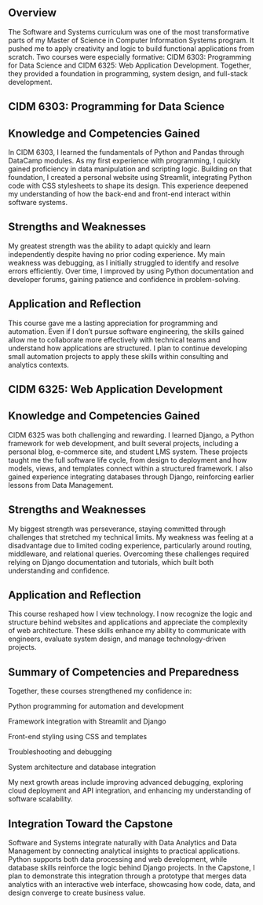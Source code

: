 ## Overview  

The Software and Systems curriculum was one of the most transformative parts of my Master of Science in Computer Information Systems program. It pushed me to apply creativity and logic to build functional applications from scratch. Two courses were especially formative: CIDM 6303: Programming for Data Science and CIDM 6325: Web Application Development. Together, they provided a foundation in programming, system design, and full-stack development.  

 

## CIDM 6303: Programming for Data Science  

## Knowledge and Competencies Gained  

 

In CIDM 6303, I learned the fundamentals of Python and Pandas through DataCamp modules. As my first experience with programming, I quickly gained proficiency in data manipulation and scripting logic. Building on that foundation, I created a personal website using Streamlit, integrating Python code with CSS stylesheets to shape its design. This experience deepened my understanding of how the back-end and front-end interact within software systems.  

 

## Strengths and Weaknesses  

My greatest strength was the ability to adapt quickly and learn independently despite having no prior coding experience. My main weakness was debugging, as I initially struggled to identify and resolve errors efficiently. Over time, I improved by using Python documentation and developer forums, gaining patience and confidence in problem-solving.  

## Application and Reflection  

This course gave me a lasting appreciation for programming and automation. Even if I don’t pursue software engineering, the skills gained allow me to collaborate more effectively with technical teams and understand how applications are structured. I plan to continue developing small automation projects to apply these skills within consulting and analytics contexts.  

 

## CIDM 6325: Web Application Development  

## Knowledge and Competencies Gained  

 

CIDM 6325 was both challenging and rewarding. I learned Django, a Python framework for web development, and built several projects, including a personal blog, e-commerce site, and student LMS system. These projects taught me the full software life cycle, from design to deployment and how models, views, and templates connect within a structured framework. I also gained experience integrating databases through Django, reinforcing earlier lessons from Data Management.  

 

## Strengths and Weaknesses  

My biggest strength was perseverance, staying committed through challenges that stretched my technical limits. My weakness was feeling at a disadvantage due to limited coding experience, particularly around routing, middleware, and relational queries. Overcoming these challenges required relying on Django documentation and tutorials, which built both understanding and confidence.  

 

## Application and Reflection  

This course reshaped how I view technology. I now recognize the logic and structure behind websites and applications and appreciate the complexity of web architecture. These skills enhance my ability to communicate with engineers, evaluate system design, and manage technology-driven projects.  

  

## Summary of Competencies and Preparedness  

Together, these courses strengthened my confidence in:  

Python programming for automation and development  

Framework integration with Streamlit and Django  

Front-end styling using CSS and templates  

Troubleshooting and debugging  

System architecture and database integration  

My next growth areas include improving advanced debugging, exploring cloud deployment and API integration, and enhancing my understanding of software scalability.  

  

## Integration Toward the Capstone  

Software and Systems integrate naturally with Data Analytics and Data Management by connecting analytical insights to practical applications. Python supports both data processing and web development, while database skills reinforce the logic behind Django projects. In the Capstone, I plan to demonstrate this integration through a prototype that merges data analytics with an interactive web interface, showcasing how code, data, and design converge to create business value. 

 